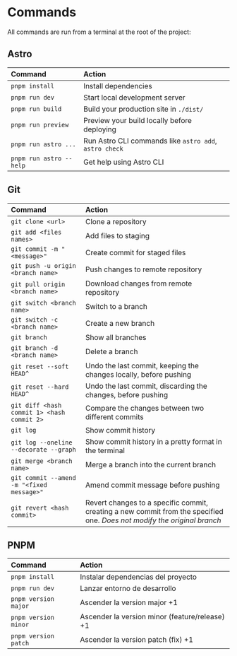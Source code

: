 # Commands

All commands are run from a terminal at the root of the project:

## Astro

| Command                   | Action                                           |
| :------------------------ | :----------------------------------------------- |
| `pnpm install`             | Install dependencies                            |
| `pnpm run dev`             | Start local development server      |
| `pnpm run build`           | Build your production site in `./dist/`          |
| `pnpm run preview`         | Preview your build locally before deploying     |
| `pnpm run astro ...`       | Run Astro CLI commands like `astro add`, `astro check` |
| `pnpm run astro --help` | Get help using Astro CLI                     |

## Git

| Command                   | Action                                           |
| :------------------------ | :----------------------------------------------- |
| `git clone <url>`  | Clone a repository |
| `git add <files names>`  | Add files to staging |
| `git commit -m "<message>"` | Create commit for staged files  |
| `git push -u origin <branch name>` | Push changes to remote repository |
| `git pull origin <branch name>` | Download changes from remote repository |
| `git switch <branch name>` | Switch to a branch |
| `git switch -c <branch name>` | Create a new branch |
| `git branch`  | Show all branches |
| `git branch -d <branch name>`  | Delete a branch |
| `git reset --soft HEAD^` | Undo the last commit, keeping the changes locally, before pushing |
| `git reset --hard HEAD^`  | Undo the last commit, discarding the changes, before pushing |
| `git diff <hash commit 1> <hash commit 2>` | Compare the changes between two different commits |
| `git log`  | Show commit history |
| `git log --oneline --decorate --graph`  | Show commit history in a pretty format in the terminal |
| `git merge <branch name>`  | Merge a branch into the current branch |
| `git commit --amend -m "<fixed message>"` | Amend commit message before pushing |
| `git revert <hash commit>` | Revert changes to a specific commit, creating a new commit from the specified one. *Does not modify the original branch* |

## PNPM

| Command                   | Action                                           |
| :------------------------ | :----------------------------------------------- |
| `pnpm install`  | Instalar dependencias del proyecto |
| `pnpm run dev` | Lanzar entorno de desarrollo |
| `pnpm version major` | Ascender la version major +1 |
| `pnpm version minor` | Ascender la version minor (feature/release) +1 |
| `pnpm version patch` | Ascender la version patch (fix) +1 |
